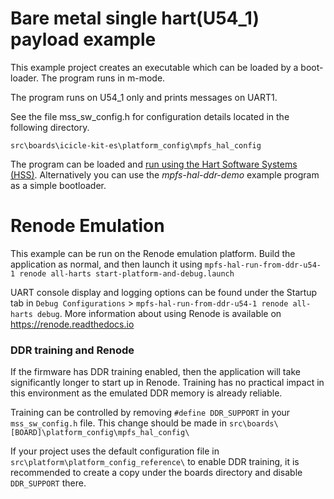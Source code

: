 
# Bare metal single hart(U54_1) payload example

This example project creates an executable which can be loaded by a boot-loader.
The program runs in m-mode. 

The program runs on U54_1 only and prints messages on UART1.

See the file mss_sw_config.h for configuration details located in the following directory.

~~~
src\boards\icicle-kit-es\platform_config\mpfs_hal_config
~~~

The program can be loaded and [run using the Hart Software Systems (HSS)](https://github.com/polarfire-soc/polarfire-soc-bare-metal-examples/blob/main/driver-examples/mss/mpfs-hal/README.md).
Alternatively you can use the *mpfs-hal-ddr-demo* example program as a simple bootloader.

# Renode Emulation
This example can be run on the Renode emulation platform. Build the application as normal, and then launch it using `mpfs-hal-run-from-ddr-u54-1 renode all-harts start-platform-and-debug.launch`

UART console display and logging options can be found under the Startup tab in `Debug Configurations` > `mpfs-hal-run-from-ddr-u54-1 renode all-harts debug`. More information about using Renode is available on https://renode.readthedocs.io

### DDR training and Renode
If the firmware has DDR training enabled, then the application will take significantly longer to start up in Renode. Training has no practical impact in this environment as the emulated DDR memory is already reliable.

Training can be controlled by removing `#define DDR_SUPPORT` in your `mss_sw_config.h` file. This change should be made in `src\boards\[BOARD]\platform_config\mpfs_hal_config\`

If your project uses the default configuration file in `src\platform\platform_config_reference\` to enable DDR training, it is recommended to create a copy under the boards directory and disable `DDR_SUPPORT` there.
